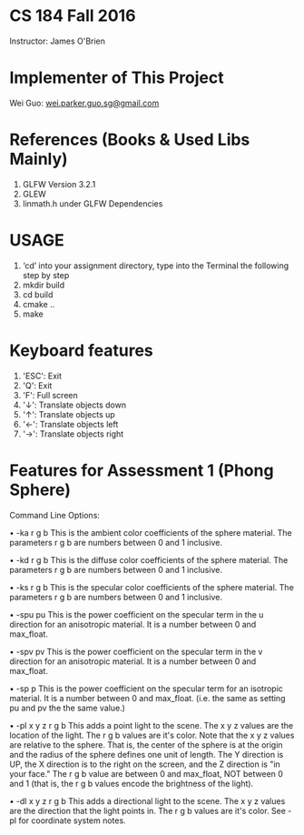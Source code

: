# CS 184 Fall 2016
Instructor: James O'Brien

# Implementer of This Project
Wei Guo: wei.parker.guo.sg@gmail.com

# References (Books & Used Libs Mainly)
1. GLFW Version 3.2.1
2. GLEW
3. linmath.h under GLFW Dependencies

# USAGE
1. ‘cd’ into your assignment directory, type into the Terminal the following step by step
2. mkdir build
3. cd build
4. cmake ..
5. make

# Keyboard features
1. 'ESC': Exit
2. 'Q': Exit
3. 'F': Full screen
4. '↓': Translate objects down
5. '↑': Translate objects up
6. '←': Translate objects left
7. '→': Translate objects right

# Features for Assessment 1 (Phong Sphere)

Command Line Options:

• -ka r g b 
This is the ambient color coefficients of the sphere material. The parameters r g b are numbers between 0 and 1 inclusive.

• -kd r g b 
This is the diffuse color coefficients of the sphere material. The parameters r g b are numbers between 0 and 1 inclusive. 

• -ks r g b 
This is the specular color coefficients of the sphere material. The parameters r g b are numbers between 0 and 1 inclusive. 

• -spu pu 
This is the power coefficient on the specular term in the u direction for an anisotropic material. 
It is a number between 0 and max_float.

• -spv pv 
This is the power coefficient on the specular term in the v direction for an anisotropic material. 
It is a number between 0 and max_float.

• -sp p 
This is the power coefficient on the specular term for an isotropic material. It is a number between 0 and max_float. (i.e. the same as setting pu and pv the the same value.)

• -pl x y z r g b 
This adds a point light to the scene. The x y z values are the location of the light. The r g b values are it's color. Note that the x y z values are relative to the sphere. That is, the center of the sphere is at the origin and the radius of the sphere defines one unit of length. The Y direction is UP, the X direction is to the right on the screen, and the Z direction is "in your face." The r g b value are between 0 and max_float, NOT between 0 and 1 (that is, the r g b values encode the brightness of the light).

• -dl x y z r g b 
This adds a directional light to the scene. The x y z values are the direction that the light points in. The r g b values are it's color. See -pl for coordinate system notes.